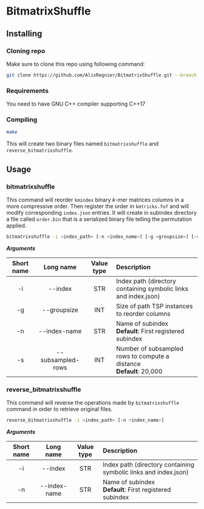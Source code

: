 # BitmatrixShuffle

## Installing  

### Cloning repo

Make sure to clone this repo using following command:
```bash
git clone https://github.com/AlixRegnier/BitmatrixShuffle.git --branch kmindex --recursive
```

### Requirements

You need to have GNU C++ compiler supporting C++17

### Compiling

```bash
make
```

This will create two binary files named ``bitmatrixshuffle`` and ``reverse_bitmatrixshuffle``.

## Usage

### bitmatrixshuffle

This command will reorder ``kmindex`` binary $k$-mer matrices columns in a more compressive order. Then register the order in ``kmtricks.fof`` and will modify corresponding ``index.json`` entries. It will create in subindex directory a file called ``order.bin`` that is a serialized binary file telling the permutation applied.
```bash
bitmatrixshuffle -i <index_path> [-n <index_name>] [-g <groupsize>] [-s <subsampled_rows>]
```

***Arguments***  

Short name|Long name|Value type|Description
:--:|:--:|:--:|:--
-i|--index|STR|Index path (directory containing symbolic links and index.json)
-g|--groupsize|INT|Size of path TSP instances to reorder columns
-n|--index-name|STR|Name of subindex<br/>**Default**: First registered subindex
-s|--subsampled-rows|INT|Number of subsampled rows to compute a distance<br/>**Default**: 20,000

### reverse_bitmatrixshuffle
This command will reverse the operations made by ``bitmatrixshuffle`` command in order to retrieve original files.

```bash
reverse_bitmatrixshuffle -i <index_path> [-n <index_name>]
```

***Arguments***  

Short name|Long name|Value type|Description
:--:|:--:|:--:|:--
-i|--index|STR|Index path (directory containing symbolic links and index.json)
-n|--index-name|STR|Name of subindex<br/>**Default**: First registered subindex
